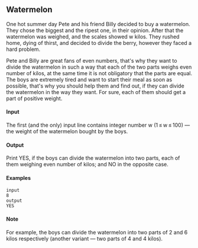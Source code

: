 ## Watermelon

One hot summer day Pete and his friend Billy decided to buy a watermelon. They chose the biggest and the ripest one, in their opinion. After that the watermelon was weighed, and the scales showed w kilos. They rushed home, dying of thirst, and decided to divide the berry, however they faced a hard problem.

Pete and Billy are great fans of even numbers, that's why they want to divide the watermelon in such a way that each of the two parts weighs even number of kilos, at the same time it is not obligatory that the parts are equal. The boys are extremely tired and want to start their meal as soon as possible, that's why you should help them and find out, if they can divide the watermelon in the way they want. For sure, each of them should get a part of positive weight.

#### Input
The first (and the only) input line contains integer number w (1 ≤ w ≤ 100) — the weight of the watermelon bought by the boys.

#### Output
Print YES, if the boys can divide the watermelon into two parts, each of them weighing even number of kilos; and NO in the opposite case.

#### Examples
```
input
8
output
YES
```

#### Note
For example, the boys can divide the watermelon into two parts of 2 and 6 kilos respectively (another variant — two parts of 4 and 4 kilos).
